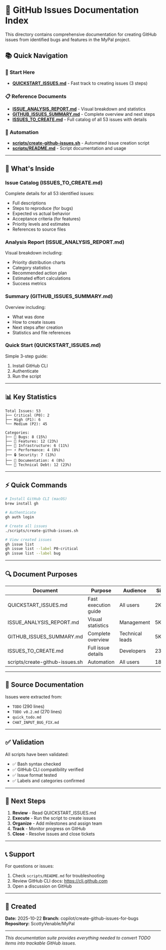 # 🐛 GitHub Issues Documentation Index

This directory contains comprehensive documentation for creating GitHub issues from identified bugs and features in the MyPal project.

## 📚 Quick Navigation

### 🚀 **Start Here**
- **[QUICKSTART_ISSUES.md](QUICKSTART_ISSUES.md)** - Fast track to creating issues (3 steps)

### 📋 **Reference Documents**
- **[ISSUE_ANALYSIS_REPORT.md](ISSUE_ANALYSIS_REPORT.md)** - Visual breakdown and statistics
- **[GITHUB_ISSUES_SUMMARY.md](GITHUB_ISSUES_SUMMARY.md)** - Complete overview and next steps
- **[ISSUES_TO_CREATE.md](ISSUES_TO_CREATE.md)** - Full catalog of all 53 issues with details

### 🔧 **Automation**
- **[scripts/create-github-issues.sh](scripts/create-github-issues.sh)** - Automated issue creation script
- **[scripts/README.md](scripts/README.md)** - Script documentation and usage

---

## 🎯 What's Inside

### Issue Catalog (ISSUES_TO_CREATE.md)
Complete details for all 53 identified issues:
- Full descriptions
- Steps to reproduce (for bugs)
- Expected vs actual behavior
- Acceptance criteria (for features)
- Priority levels and estimates
- References to source files

### Analysis Report (ISSUE_ANALYSIS_REPORT.md)
Visual breakdown including:
- Priority distribution charts
- Category statistics
- Recommended action plan
- Estimated effort calculations
- Success metrics

### Summary (GITHUB_ISSUES_SUMMARY.md)
Overview including:
- What was done
- How to create issues
- Next steps after creation
- Statistics and file references

### Quick Start (QUICKSTART_ISSUES.md)
Simple 3-step guide:
1. Install GitHub CLI
2. Authenticate
3. Run the script

---

## 📊 Key Statistics

```
Total Issues: 53
├── Critical (P0): 2
├── High (P1): 6
└── Medium (P2): 45

Categories:
├── 🐛 Bugs: 8 (15%)
├── 🚀 Features: 12 (23%)
├── 🔧 Infrastructure: 6 (11%)
├── ⚡ Performance: 4 (8%)
├── 🔒 Security: 7 (13%)
├── 📖 Documentation: 4 (8%)
└── 🧪 Technical Debt: 12 (23%)
```

---

## ⚡ Quick Commands

```bash
# Install GitHub CLI (macOS)
brew install gh

# Authenticate
gh auth login

# Create all issues
./scripts/create-github-issues.sh

# View created issues
gh issue list
gh issue list --label P0-critical
gh issue list --label bug
```

---

## 🔍 Document Purposes

| Document | Purpose | Audience | Size |
|----------|---------|----------|------|
| QUICKSTART_ISSUES.md | Fast execution guide | All users | 2KB |
| ISSUE_ANALYSIS_REPORT.md | Visual statistics | Management | 5KB |
| GITHUB_ISSUES_SUMMARY.md | Complete overview | Technical leads | 5KB |
| ISSUES_TO_CREATE.md | Full issue details | Developers | 23KB |
| scripts/create-github-issues.sh | Automation | All users | 18KB |

---

## 📂 Source Documentation

Issues were extracted from:
- `TODO` (290 lines)
- `TODO v0.2.md` (270 lines)
- `quick_todo.md`
- `CHAT_INPUT_BUG_FIX.md`

---

## ✅ Validation

All scripts have been validated:
- ✅ Bash syntax checked
- ✅ GitHub CLI compatibility verified
- ✅ Issue format tested
- ✅ Labels and categories confirmed

---

## 🎯 Next Steps

1. **Review** - Read QUICKSTART_ISSUES.md
2. **Execute** - Run the script to create issues
3. **Organize** - Add milestones and assign team
4. **Track** - Monitor progress on GitHub
5. **Close** - Resolve issues and close tickets

---

## 📞 Support

For questions or issues:
1. Check `scripts/README.md` for troubleshooting
2. Review GitHub CLI docs: https://cli.github.com
3. Open a discussion on GitHub

---

## 📅 Created

**Date:** 2025-10-22
**Branch:** copilot/create-github-issues-for-bugs
**Repository:** ScottyVenable/MyPal

---

*This documentation suite provides everything needed to convert TODO items into trackable GitHub issues.*
